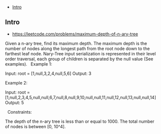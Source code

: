 - [Intro](#intro)

## Intro

- https://leetcode.com/problems/maximum-depth-of-n-ary-tree

Given a n-ary tree, find its maximum depth.
The maximum depth is the number of nodes along the longest path from the root node down to the farthest leaf node.
Nary-Tree input serialization is represented in their level order traversal, each group of children is separated by the null value (See examples).
 
Example 1:


Input: root = [1,null,3,2,4,null,5,6]
Output: 3

Example 2:


Input: root = [1,null,2,3,4,5,null,null,6,7,null,8,null,9,10,null,null,11,null,12,null,13,null,null,14]
Output: 5

 
Constraints:

The depth of the n-ary tree is less than or equal to 1000.
The total number of nodes is between [0, 10^4].

